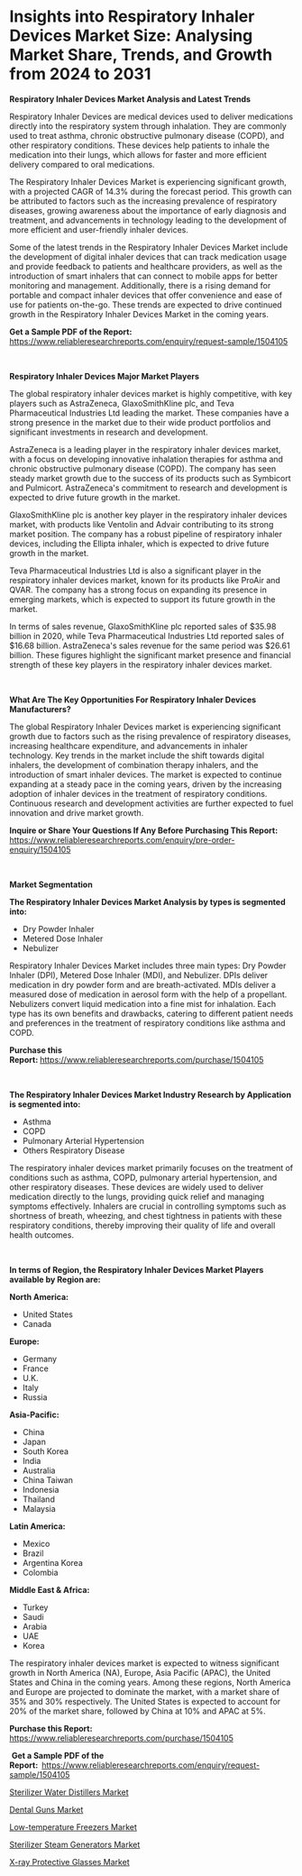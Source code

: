 <p><h1>Insights into Respiratory Inhaler Devices Market Size: Analysing Market Share, Trends, and Growth from 2024 to 2031</h1></p><p><strong>Respiratory Inhaler Devices Market Analysis and Latest Trends</strong></p>
<p><p>Respiratory Inhaler Devices are medical devices used to deliver medications directly into the respiratory system through inhalation. They are commonly used to treat asthma, chronic obstructive pulmonary disease (COPD), and other respiratory conditions. These devices help patients to inhale the medication into their lungs, which allows for faster and more efficient delivery compared to oral medications.</p><p>The Respiratory Inhaler Devices Market is experiencing significant growth, with a projected CAGR of 14.3% during the forecast period. This growth can be attributed to factors such as the increasing prevalence of respiratory diseases, growing awareness about the importance of early diagnosis and treatment, and advancements in technology leading to the development of more efficient and user-friendly inhaler devices.</p><p>Some of the latest trends in the Respiratory Inhaler Devices Market include the development of digital inhaler devices that can track medication usage and provide feedback to patients and healthcare providers, as well as the introduction of smart inhalers that can connect to mobile apps for better monitoring and management. Additionally, there is a rising demand for portable and compact inhaler devices that offer convenience and ease of use for patients on-the-go. These trends are expected to drive continued growth in the Respiratory Inhaler Devices Market in the coming years.</p></p>
<p><strong>Get a Sample PDF of the Report:&nbsp;</strong> <a href="https://www.reliableresearchreports.com/enquiry/request-sample/1504105">https://www.reliableresearchreports.com/enquiry/request-sample/1504105</a></p>
<p>&nbsp;</p>
<p><strong>Respiratory Inhaler Devices Major Market Players</strong></p>
<p><p>The global respiratory inhaler devices market is highly competitive, with key players such as AstraZeneca, GlaxoSmithKline plc, and Teva Pharmaceutical Industries Ltd leading the market. These companies have a strong presence in the market due to their wide product portfolios and significant investments in research and development.</p><p>AstraZeneca is a leading player in the respiratory inhaler devices market, with a focus on developing innovative inhalation therapies for asthma and chronic obstructive pulmonary disease (COPD). The company has seen steady market growth due to the success of its products such as Symbicort and Pulmicort. AstraZeneca's commitment to research and development is expected to drive future growth in the market.</p><p>GlaxoSmithKline plc is another key player in the respiratory inhaler devices market, with products like Ventolin and Advair contributing to its strong market position. The company has a robust pipeline of respiratory inhaler devices, including the Ellipta inhaler, which is expected to drive future growth in the market.</p><p>Teva Pharmaceutical Industries Ltd is also a significant player in the respiratory inhaler devices market, known for its products like ProAir and QVAR. The company has a strong focus on expanding its presence in emerging markets, which is expected to support its future growth in the market.</p><p>In terms of sales revenue, GlaxoSmithKline plc reported sales of $35.98 billion in 2020, while Teva Pharmaceutical Industries Ltd reported sales of $16.68 billion. AstraZeneca's sales revenue for the same period was $26.61 billion. These figures highlight the significant market presence and financial strength of these key players in the respiratory inhaler devices market.</p></p>
<p>&nbsp;</p>
<p><strong>What Are The Key Opportunities For Respiratory Inhaler Devices Manufacturers?</strong></p>
<p><p>The global Respiratory Inhaler Devices market is experiencing significant growth due to factors such as the rising prevalence of respiratory diseases, increasing healthcare expenditure, and advancements in inhaler technology. Key trends in the market include the shift towards digital inhalers, the development of combination therapy inhalers, and the introduction of smart inhaler devices. The market is expected to continue expanding at a steady pace in the coming years, driven by the increasing adoption of inhaler devices in the treatment of respiratory conditions. Continuous research and development activities are further expected to fuel innovation and drive market growth.</p></p>
<p><strong>Inquire or Share Your Questions If Any Before Purchasing This Report:</strong> <a href="https://www.reliableresearchreports.com/enquiry/pre-order-enquiry/1504105">https://www.reliableresearchreports.com/enquiry/pre-order-enquiry/1504105</a></p>
<p>&nbsp;</p>
<p><strong>Market Segmentation</strong></p>
<p><strong>The Respiratory Inhaler Devices Market Analysis by types is segmented into:</strong></p>
<p><ul><li>Dry Powder Inhaler</li><li>Metered Dose Inhaler</li><li>Nebulizer</li></ul></p>
<p><p>Respiratory Inhaler Devices Market includes three main types: Dry Powder Inhaler (DPI), Metered Dose Inhaler (MDI), and Nebulizer. DPIs deliver medication in dry powder form and are breath-activated. MDIs deliver a measured dose of medication in aerosol form with the help of a propellant. Nebulizers convert liquid medication into a fine mist for inhalation. Each type has its own benefits and drawbacks, catering to different patient needs and preferences in the treatment of respiratory conditions like asthma and COPD.</p></p>
<p><strong>Purchase this Report:&nbsp;</strong><a href="https://www.reliableresearchreports.com/purchase/1504105">https://www.reliableresearchreports.com/purchase/1504105</a></p>
<p>&nbsp;</p>
<p><strong>The Respiratory Inhaler Devices Market Industry Research by Application is segmented into:</strong></p>
<p><ul><li>Asthma</li><li>COPD</li><li>Pulmonary Arterial Hypertension</li><li>Others Respiratory Disease</li></ul></p>
<p><p>The respiratory inhaler devices market primarily focuses on the treatment of conditions such as asthma, COPD, pulmonary arterial hypertension, and other respiratory diseases. These devices are widely used to deliver medication directly to the lungs, providing quick relief and managing symptoms effectively. Inhalers are crucial in controlling symptoms such as shortness of breath, wheezing, and chest tightness in patients with these respiratory conditions, thereby improving their quality of life and overall health outcomes.</p></p>
<p>&nbsp;</p>
<p><strong>In terms of Region, the Respiratory Inhaler Devices Market Players available by Region are:</strong></p>
<p>
    <p> <strong> North America: </strong>
        <ul>
            <li>United States</li>
            <li>Canada</li>
        </ul>
        </p> 
    <p> <strong> Europe: </strong>
        <ul>
            <li>Germany</li>
            <li>France</li>
            <li>U.K.</li>
            <li>Italy</li>
            <li>Russia</li>
        </ul>
        </p> 
    <p> <strong> Asia-Pacific: </strong>
        <ul>
            <li>China</li>
            <li>Japan</li>
            <li>South Korea</li>
            <li>India</li>
            <li>Australia</li>
            <li>China Taiwan</li>
            <li>Indonesia</li>
            <li>Thailand</li>
            <li>Malaysia</li>
        </ul>
        </p> 
    <p> <strong> Latin America: </strong>
        <ul>
            <li>Mexico</li>
            <li>Brazil</li>
            <li>Argentina Korea</li>
            <li>Colombia</li>
        </ul>
        </p> 
    <p> <strong> Middle East & Africa: </strong>
        <ul>
            <li>Turkey</li>
            <li>Saudi</li>
            <li>Arabia</li>
            <li>UAE</li>
            <li>Korea</li>
        </ul>
    </p>
    </p>
<p><p>The respiratory inhaler devices market is expected to witness significant growth in North America (NA), Europe, Asia Pacific (APAC), the United States and China in the coming years. Among these regions, North America and Europe are projected to dominate the market, with a market share of 35% and 30% respectively. The United States is expected to account for 20% of the market share, followed by China at 10% and APAC at 5%.</p></p>
<p><strong>Purchase this Report: </strong><a href="https://www.reliableresearchreports.com/purchase/1504105">https://www.reliableresearchreports.com/purchase/1504105</a></p>
<p>&nbsp;<strong>Get a Sample PDF of the Report:&nbsp;&nbsp;</strong><a href="https://www.reliableresearchreports.com/enquiry/request-sample/1504105">https://www.reliableresearchreports.com/enquiry/request-sample/1504105</a></p>
<p><strong></strong></p>
<p><p><a href="https://github.com/luckyshygirl/Market-Research-Report-List-3/blob/main/sterilizer-water-distillers-market.md">Sterilizer Water Distillers Market</a></p><p><a href="https://github.com/JameTravis/Market-Research-Report-List-3/blob/main/dental-guns-market.md">Dental Guns Market</a></p><p><a href="https://github.com/arionmp/Market-Research-Report-List-1/blob/main/low-temperature-freezers-market.md">Low-temperature Freezers Market</a></p><p><a href="https://github.com/vimar16th/Market-Research-Report-List-3/blob/main/sterilizer-steam-generators-market.md">Sterilizer Steam Generators Market</a></p><p><a href="https://github.com/markusgodoy/Market-Research-Report-List-2/blob/main/x-ray-protective-glasses-market.md">X-ray Protective Glasses Market</a></p></p>